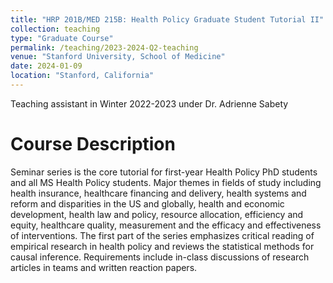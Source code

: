 ```yaml
---
title: "HRP 201B/MED 215B: Health Policy Graduate Student Tutorial II"
collection: teaching
type: "Graduate Course"
permalink: /teaching/2023-2024-Q2-teaching
venue: "Stanford University, School of Medicine"
date: 2024-01-09
location: "Stanford, California"
---
```


Teaching assistant in Winter 2022-2023 under Dr. Adrienne Sabety

Course Description
======
Seminar series is the core tutorial for first-year Health Policy PhD students and all MS Health Policy students. Major themes in fields of study including health insurance, healthcare financing and delivery, health systems and reform and disparities in the US and globally, health and economic development, health law and policy, resource allocation, efficiency and equity, healthcare quality, measurement and the efficacy and effectiveness of interventions. The first part of the series emphasizes critical reading of empirical research in health policy and reviews the statistical methods for causal inference. Requirements include in-class discussions of research articles in teams and written reaction papers.
